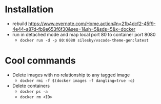 # Installation
* rebuild
https://www.evernote.com/Home.action#n=21b4dcf2-45f9-4e44-a87d-fb9e653f6f30&ses=1&sh=5&sds=5&x=docker
* run in detached mode and map local port 80 to container port 8080
  * `docker run -d -p 80:8080 silesky/vscode-theme-gen:latest`
# Cool commands
* Delete images with no relationship to any tagged image
  * `docker rmi -f $(docker images -f dangling=true -q)`
* Delete containers
  * `docker ps -a`
  * `docker rm <ID>`

